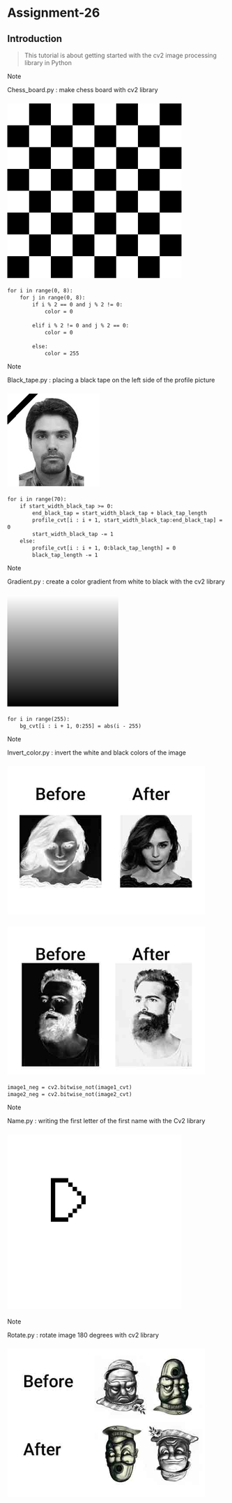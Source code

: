 # Assignment-26

## Introduction
> This tutorial is about getting started with the cv2 image processing library in Python

> [!NOTE]
> Chess_board.py : make chess board with cv2 library  
### ![Global time](./images/result.jpg)
```
for i in range(0, 8):
    for j in range(0, 8):
        if i % 2 == 0 and j % 2 != 0:
            color = 0

        elif i % 2 != 0 and j % 2 == 0:
            color = 0

        else:
            color = 255
```


> [!NOTE]
> Black_tape.py : placing a black tape on the left side of the profile picture
### ![Global time](./images/black_tape.jpg)
```
for i in range(70):
    if start_width_black_tap >= 0:
        end_black_tap = start_width_black_tap + black_tap_length
        profile_cvt[i : i + 1, start_width_black_tap:end_black_tap] = 0
        start_width_black_tap -= 1
    else:
        profile_cvt[i : i + 1, 0:black_tap_length] = 0
        black_tap_length -= 1
```

> [!NOTE]
> Gradient.py : create a color gradient from white to black with the cv2 library
### ![Global time](./images/gradient_image.jpg)
```
for i in range(255):
    bg_cvt[i : i + 1, 0:255] = abs(i - 255)
```

> [!NOTE]
> Invert_color.py : invert the white and black colors of the image
### ![Global time](./images/invert_pic.jpg)
### ![Global time](./images/invert_pic1.jpg)
```
image1_neg = cv2.bitwise_not(image1_cvt)
image2_neg = cv2.bitwise_not(image2_cvt)
```

> [!NOTE]
> Name.py : writing the first letter of the first name with the Cv2 library
### ![Global time](./images/name.jpg)

> [!NOTE]
> Rotate.py : rotate image 180 degrees with cv2 library
### ![Global time](./images/rotate_pic.jpg)


